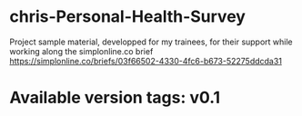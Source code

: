 # chris-Personal-Health-Survey
Project sample material, developped for my trainees, for their support while working along the simplonline.co brief https://simplonline.co/briefs/03f66502-4330-4fc6-b673-52275ddcda31

# Available version tags: v0.1
